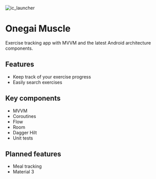 ![ic_launcher](https://user-images.githubusercontent.com/82329099/201108123-d311e875-02f1-4ad7-85bc-52bf74273743.png)
# Onegai Muscle
Exercise tracking app with MVVM and the latest Android architecture components. 
## Features
- Keep track of your exercise progress
- Easily search exercises
## Key components
- MVVM
- Coroutines
- Flow
- Room
- Dagger Hilt
- Unit tests
## Planned features
- Meal tracking
- Material 3

